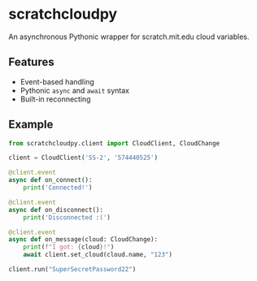 # scratchcloudpy
An asynchronous Pythonic wrapper for scratch.mit.edu cloud variables.

## Features
 * Event-based handling
 * Pythonic `async` and `await` syntax
 * Built-in reconnecting

## Example
```python
from scratchcloudpy.client import CloudClient, CloudChange

client = CloudClient('SS-2', '574440525')

@client.event
async def on_connect():
    print('Connected!')

@client.event
async def on_disconnect():
    print('Disconnected :(')

@client.event
async def on_message(cloud: CloudChange):
    print(f"I got: {cloud}!")
    await client.set_cloud(cloud.name, "123")

client.run("SuperSecretPassword22")
```